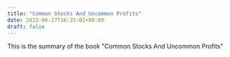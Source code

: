 ```yaml
---
title: "Common Stocks And Uncommon Profits"
date: 2022-06-27T16:35:02+09:00
draft: false
---
```


This is the summary of the book "Common Stocks And Uncommon Profits"
